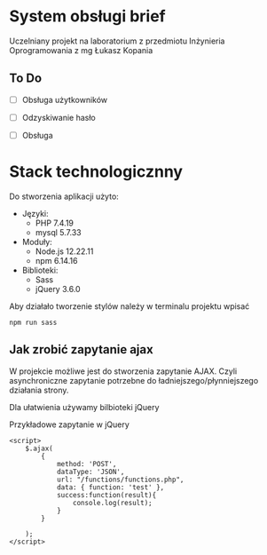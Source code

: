 # System obsługi brief
Uczelniany projekt na laboratorium z przedmiotu Inżynieria Oprogramowania z mg Łukasz Kopania

## To Do
- [ ] Obsługa użytkowników
- [ ] Odzyskiwanie hasło
- [ ] Obsługa 


# Stack technologicznny

Do stworzenia aplikacji użyto:

- Języki:
    - PHP 7.4.19
    - mysql 5.7.33
- Moduły:
    - Node.js 12.22.11
    - npm 6.14.16
- Biblioteki:
    - Sass
    - jQuery 3.6.0


Aby działało tworzenie stylów należy w terminalu projektu wpisać
``` 
npm run sass 
``` 

## Jak zrobić zapytanie ajax

W projekcie możliwe jest do stworzenia zapytanie AJAX.
Czyli asynchroniczne zapytanie potrzebne do ładniejszego/płynniejszego działania strony.

Dla ułatwienia używamy bilbioteki jQuery

Przykładowe zapytanie w jQuery
```
<script>
    $.ajax(
        {
            method: 'POST',
            dataType: 'JSON',
            url: "/functions/functions.php",
            data: { function: 'test' },
            success:function(result){
                console.log(result);
            }
        }
        
    );
</script>

```